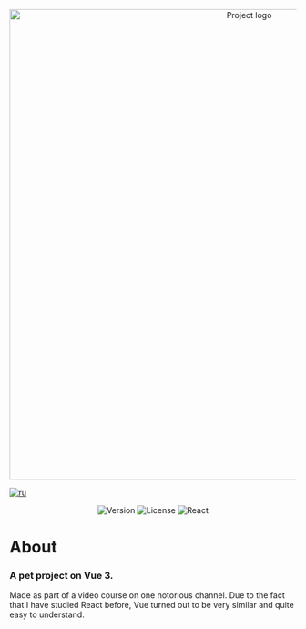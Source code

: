 <p align="center">
      <img src="https://i.ibb.co/QP48MNZ/Vue-List-Project.png" alt="Project logo"  width="826">
</p>

[![ru](https://img.shields.io/badge/lang-RU-lightgrey)](https://github.com/ARLebedevIt/Vue3List/blob/main/README.md)

<p align="center">
   <img src="https://img.shields.io/badge/version-v1.0-blue" alt="Version">
   <img src="https://img.shields.io/badge/%20license-MIT-green" alt="License">
     <img src="https://img.shields.io/badge/React-Fiber%20%2F%20Drei-grey" alt="React">
</p>

# About

### A pet project on Vue 3.
Made as part of a video course on one notorious channel.
Due to the fact that I have studied React before, Vue turned out to be very similar and quite easy to understand.
